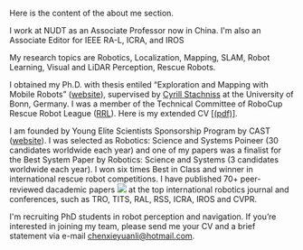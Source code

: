 <span id="about-me"></span>
<p>Here is the content of the about me section.</p>

I work at NUDT as an Associate Professor now in China. I'm also an Associate Editor for IEEE RA-L, ICRA, and IROS

My research topics are Robotics, Localization, Mapping, SLAM, Robot Learning, Visual and LiDAR Perception, Rescue Robots. 

I obtained my Ph.D. with thesis entiled “Exploration and Mapping with Mobile Robots” ([website](https://hdl.handle.net/20.500.11811/10228)), supervised by [Cyrill Stachniss](https://www.ipb.uni-bonn.de/people/cyrill-stachniss/index.html) at the University of Bonn, Germany. I was a member of the Technical Committee of RoboCup Rescue Robot League ([RRL](https://rrl.robocup.org/)).
Here is my extended CV [[(pdf)]()].

I am founded by Young Elite Scientists Sponsorship Program by CAST ([website](http://english.cast.org.cn/)). I was selected as Robotics: Science and Systems Poineer (30 candidates worldwide each year) and one of my papers was a finalist for the Best System Paper by Robotics: Science and Systems (3 candidates worldwide each year). I won six times Best in Class and winner in international rescue robot competitions. I have published 70+ peer-reviewed dacademic papers <a href='https://scholar.google.com/citations?user=DvrngV4AAAAJ'><img src="https://img.shields.io/endpoint?logo=Google%20Scholar&url=https%3A%2F%2Fcdn.jsdelivr.net%2Fgh%2FChen-Xieyuanli%2Fmy-home@google-scholar-stats%2Fgs_data_shieldsio.json&labelColor=f6f6f6&color=9cf&style=flat&label=citations"></a> at the top international robotics journal and conferences, such as TRO, TITS, RAL, RSS, ICRA, IROS and CVPR. 

I'm recruiting PhD students in robot perception and navigation. If you’re interested in joining my team, please send me your CV and a brief statement via e-mail [chenxieyuanli@hotmail.com](chenxieyuanli@hotmail.com).

